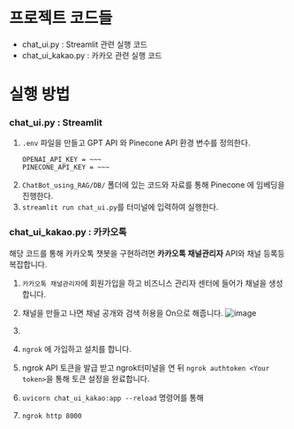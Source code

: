# 프로젝트 코드들

- chat_ui.py : Streamlit 관련 실행 코드
- chat_ui_kakao.py : 카카오 관련 실행 코드

# 실행 방법
### chat_ui.py : Streamlit
1. ``.env`` 파일을 만들고 GPT API 와 Pinecone API 환경 변수를 정의한다.
    ```
    OPENAI_API_KEY = ~~~
    PINECONE_API_KEY = ~~~
    ```
3. ``ChatBot_using_RAG/DB/`` 폴더에 있는 코드와 자료를 통해 Pinecone 에 임베딩을 진행한다. 
4. ``streamlit run chat_ui.py``를 터미널에 입력하여 실행한다.
### chat_ui_kakao.py : 카카오톡
해당 코드를 통해 카카오톡 챗봇을 구현하려면 **카카오톡 채널관리자** API와 채널 등록등 복잡합니다.

1. ``카카오톡 채널관리자``에 회원가입을 하고 비즈니스 관리자 센터에 들어가 채널을 생성합니다.
2. 채널을 만들고 나면 채널 공개와 검색 허용을 On으로 해줍니다.
   ![image](https://github.com/user-attachments/assets/13703700-f33e-4d93-a19b-2adfa81e8136)
3. 

1. ``ngrok`` 에 가입하고 설치를 합니다.
2. ngrok API 토큰을 발급 받고 ngrok터미널을 연 뒤 ``ngrok authtoken <Your token>``을 통해 토큰 설정을 완료합니다.
3. ``uvicorn chat_ui_kakao:app --reload`` 명령어를 통해 
4. ``ngrok http 8000``
